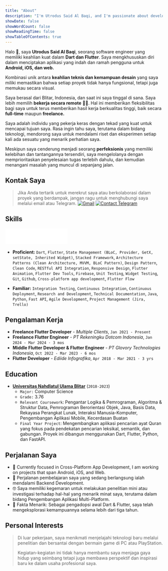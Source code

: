 ```yaml
---
title: "About"
description: "I'm Utrodus Said Al Baqi, and I'm passionate about developing multi-platform applications for Android, iOS, Web, and the Desktop. As a perpetual learner, I thrive on staying ahead with the latest advancements in Flutter and related technologies."
showDate: false
showWordCount: false
showReadingTime: false
showTableOfContents: true
---
```


Halo 👋, saya **Utrodus Said Al Baqi**, seorang software engineer yang memiliki keahlian kuat dalam **Dart dan Flutter**. Saya mengkhususkan diri dalam menciptakan aplikasi yang indah dan ramah pengguna untuk **Android, iOS, dan web.**

Kombinasi unik antara **keahlian teknis dan kemampuan desain** yang saya miliki memastikan bahwa setiap proyek tidak hanya fungsional, tetapi juga memukau secara visual.

Saya berasal dari Blitar, Indonesia, dan saat ini saya tinggal di sana. Saya lebih memilih **bekerja secara remote** 👨‍💻. Hal ini memberikan fleksibilitas bagi saya untuk terus memberikan hasil kerja berkualitas tinggi, baik secara **full-time** maupun **freelance.**

Saya adalah individu yang pekerja keras dengan tekad yang kuat untuk mencapai tujuan saya. Rasa ingin tahu saya, terutama dalam bidang teknologi, mendorong saya untuk mendalami riset dan eksperimen setiap kali ada sesuatu yang menarik perhatian saya.

Meskipun saya cenderung menjadi seorang **perfeksionis** yang memiliki kelebihan dan tantangannya tersendiri, saya mengelolanya dengan memprioritaskan penyelesaian tugas terlebih dahulu, dan kemudian menangani masalah yang muncul di sepanjang jalan.


## Kontak Saya
> Jika Anda tertarik untuk merekrut saya atau berkolaborasi dalam proyek yang berdampak, jangan ragu untuk menghubungi saya melalui email atau Telegram.
[![Gmail](https://img.shields.io/badge/Gmail-D14836?style=for-the-badge&logo=gmail&logoColor=white)](mailto:contact.utrodus@gmail.com)
[![Contact Telegram](https://img.shields.io/badge/Telegram-2CA5E0?style=for-the-badge&logo=telegram&logoColor=white)](https://t.me/said_albaqi) 


## Skills

<img src="flutter_logo_animated.id.gif" width="200" height="50"  />

- **Proficient:** ```Dart```, ```Flutter```, ```State Management (BLoC, Provider, GetX, setState, Inherited Widget)```, ```Stacked Framework```, ```Architecture Patterns (Clean Architecture, MVVM, BLoC Pattern)```, ```Design Pattern```, ```Clean Code```, ```RESTful API Integration```, ```Responsive Design```, ```Flutter Animation```, ```Flutter Dev Tools```, ```Firebase```, ```Unit Testing```, ```Widget Testing```, ```Git```, ```Github```, ```Cross-platform app development```, ```Flutter Flow```

- **Familiar:** ```Integration Testing```, ```Continuous Integration```, ```Continuous Deployment```, ```Research and Development```, ```Technical Documentation```, ```Java```, ```Python```, ```Fast API```, ```Agile Development```, ```Project Management (Jira, Trello)```

## Pengalaman Kerja

-  **Freelance Flutter Developer** - *Multiple Clients*, ```Jan 2021 - Present```
-  **Freelance Flutter Engineer** - *PT Rekeningku Dotcom Indonesia*, ```Jan 2024 - Mar 2024 · 3 mos```
-  **Middle Flutter Developer & Flutter Engineer** - *PT Glovory Technologies Indonesia*, ```Oct 2022 - Mar 2023 · 6 mos``` 
-  **Flutter Developer** - *Ediide Infografika*, ```Apr 2018 - Mar 2021 · 3 yrs```


## Education
- **[Universitas Nahdlatul Ulama Blitar](https://unublitar.ac.id/)** (```2018-2023```)
  - ```Major:``` Computer Science
  - ```Grade:``` 3.76
  - ```Relevant Coursework```: Pengantar Logika & Pemrograman, Algoritma & Struktur Data, Pemrograman Berorientasi Objek, Java, Basis Data, Rekayasa Perangkat Lunak, Interaksi Manusia-Komputer, Pengembangan Aplikasi Mobile, Kecerdasan Buatan
  - ```Final Year Project```: Mengembangkan aplikasi pencarian ayat Quran yang fokus pada pendekatan pencarian leksikal, semantik, dan gabungan. Proyek ini dibangun menggunakan Dart, Flutter, Python, dan FastAPI.
  
## Perjalanan Saya

- 🔭 Currently focused in Cross-Platform App Development, I am working on projects that span Android, iOS, and Web.  
- 🌱 Perjalanan pembelajaran saya yang sedang berlangsung ialah mendalami Backend Development.
- 🤓 Saya memiliki kegemaran untuk melakukan penelitian mini atau investigasi terhadap hal-hal yang menarik minat saya, terutama dalam bidang Pengembangan Aplikasi Multi-Platform.
- 🗿 Fakta Menarik: Sebagai pengadopsi awal Dart & Flutter, saya telah mengeksplorasi kemampuannya selama lebih dari tiga tahun.


## Personal Interests
> Di luar pekerjaan, saya menikmati menjelajahi teknologi baru melalui penelitian dan bersantai dengan bermain game di PC atau PlayStation. 
> 
> Kegiatan-kegiatan ini tidak hanya membantu saya menjaga gaya hidup yang seimbang tetapi juga membawa perspektif dan inspirasi baru ke dalam usaha profesional saya.

